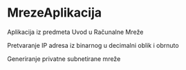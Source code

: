 # MrezeAplikacija
Aplikacija iz predmeta Uvod u Računalne Mreže

Pretvaranje IP adresa iz binarnog u decimalni oblik i obrnuto

Generiranje privatne subnetirane mreže
